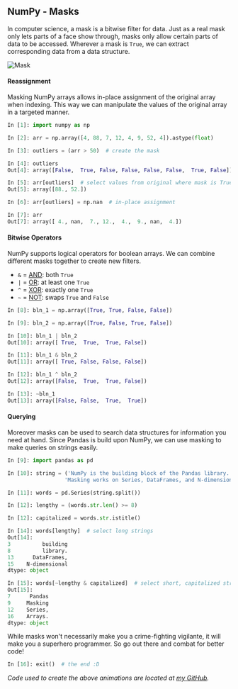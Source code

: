 ## NumPy - Masks

In computer science, a mask is a bitwise filter for data.
Just as a real mask only lets parts of a face show through, masks only allow certain parts of data to be accessed.
Wherever a mask is `True`, we can extract corresponding data from a data structure.

![Mask](/images/mask.gif)

#### Reassignment
Masking NumPy arrays allows in-place assignment of the original array when indexing.
This way we can manipulate the values of the original array in a targeted manner.
```python
In [1]: import numpy as np

In [2]: arr = np.array([4, 88, 7, 12, 4, 9, 52, 4]).astype(float)

In [3]: outliers = (arr > 50)  # create the mask

In [4]: outliers
Out[4]: array([False,  True, False, False, False, False,  True, False])

In [5]: arr[outliers]  # select values from original where mask is True
Out[5]: array([88., 52.])

In [6]: arr[outliers] = np.nan  # in-place assignment

In [7]: arr
Out[7]: array([ 4., nan,  7., 12.,  4.,  9., nan,  4.])
```


#### Bitwise Operators
NumPy supports logical operators for boolean arrays.
We can combine different masks together to create new filters.

- `&` = [AND](https://en.wikipedia.org/wiki/Logical_conjunction): both `True`
- `|` = [OR](https://en.wikipedia.org/wiki/Logical_disjunction): at least one `True`
- `^` = [XOR](https://en.wikipedia.org/wiki/Exclusive_or): exactly one `True`
- `~` = [NOT](https://en.wikipedia.org/wiki/Negation): swaps `True` and `False`

```python
In [8]: bln_1 = np.array([True, True, False, False])

In [9]: bln_2 = np.array([True, False, True, False])

In [10]: bln_1 | bln_2
Out[10]: array([ True,  True,  True, False])

In [11]: bln_1 & bln_2
Out[11]: array([ True, False, False, False])

In [12]: bln_1 ^ bln_2
Out[12]: array([False,  True,  True, False])

In [13]: ~bln_1
Out[13]: array([False, False,  True,  True])
```

#### Querying
Moreover masks can be used to search data structures for information you need at hand.
Since Pandas is build upon NumPy, we can use masking to make queries on strings easily.

```python
In [9]: import pandas as pd

In [10]: string = ('NumPy is the building block of the Pandas library. '
                  'Masking works on Series, DataFrames, and N-dimensional Arrays.')

In [11]: words = pd.Series(string.split())

In [12]: lengthy = (words.str.len() >= 8)

In [12]: capitalized = words.str.istitle()

In [14]: words[lengthy]  # select long strings
Out[14]:
3          building
8          library.
13      DataFrames,
15    N-dimensional
dtype: object

In [15]: words[~lengthy & capitalized]  # select short, capitalized strings
Out[15]:
7      Pandas
9     Masking
12    Series,
16    Arrays.
dtype: object
```

While masks won't necessarily make you a crime-fighting vigilante, it will make you a superhero programmer. 
So go out there and combat for better code!

```python
In [16]: exit()  # the end :D
```

*Code used to create the above animations are located at [my GitHub](https://github.com/MattEding/NumPy-Articles/tree/master/masks).*
